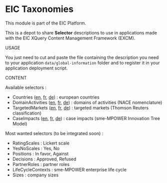 EIC Taxonomies
===

This module is part of the EIC Platform.

This is a depot to share **Selector** descriptions to use in applications made with the EIC XQuery Content Management Framework (EXCM).

USAGE

You just need to cut and paste the file containing the description you need to your application `data/global-information` folder and to register it in your application deployment script.

CONTENT

Available selectors :

- Countries ([en](./data/countries-en.xml), [fr](./data/countries-fr.xml), [de](./data/countries-de.xml)) : european countries
- DomainActivities ([en](./data/naces-en.xml), [fr](./data/naces-fr.xml), [de](./data/naces-de.xml)) : domains of activities (NACE nomenclature)
- TargetedMarkets ([en](./data/reuters-en.xml), [fr](./data/reuters-fr.xml), [de](./data/reuters-de.xml)) : targeted markets (Thomson Reuters classification)
- CaseImpacts ([en](./data/innovauterstree-en.xml), [fr](./data/innovation-tree-fr.xml), [de](./data/innovation-tree-de.xml)) : case impacts (sme-MPOWER Innovation Tree Model)


Most wanted selectors (to be integrated soon) :

- RatingScales : Lickert scale 
- YesNoScales : Yes, No
- Positions : In favor, Against
- Decisions : Approved, Refused
- PartnerRoles : partner roles
- LifeCycleContexts : sme-MPOWER enterprise life cycle
- Sizes : company sizes


